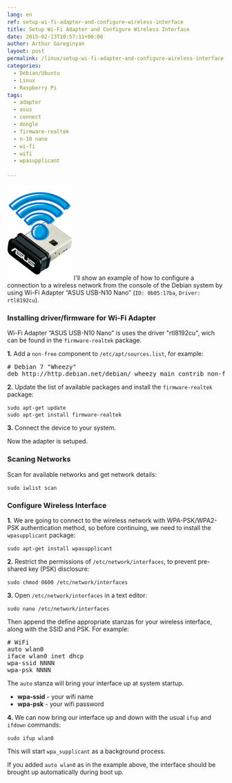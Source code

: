 ```yaml
---
lang: en
ref: setup-wi-fi-adapter-and-configure-wireless-interface
title: Setup Wi-Fi Adapter and Configure Wireless Interface
date: 2015-02-13T10:57:11+00:00
author: Arthur Gareginyan
layout: post
permalink: /linux/setup-wi-fi-adapter-and-configure-wireless-interface.html
categories:
  - Debian/Ubuntu
  - Linux
  - Raspberry Pi
tags:
  - adapter
  - asus
  - connect
  - dongle
  - firmware-realtek
  - n-10 nano
  - wi-fi
  - wifi
  - wpasupplicant

---
```


![thumb](/images/thumbnail/Wi-Fi-ASUS-N-10-Nano.png)
I'll show an example of how to configure a connection to a wireless network from the console of the Debian system by using Wi-Fi Adapter “ASUS USB-N10 Nano” (`ID: 0b05:17ba`, `Driver: rtl8192cu`).


### Installing driver/firmware for Wi-Fi Adapter

Wi-Fi Adapter “ASUS USB-N10 Nano” is uses the driver "rtl8192cu", wich can be found in the `firmware-realtek` package.

**1.** Add a `non-free` component to `/etc/apt/sources.list`, for example:

<pre>
# Debian 7 "Wheezy"
deb http://http.debian.net/debian/ wheezy main contrib non-free
</pre>

**2.** Update the list of available packages and install the `firmware-realtek` package:

```
sudo apt-get update
sudo apt-get install firmware-realtek
```

**3.** Connect the device to your system.

Now the adapter is setuped.


### Scaning Networks

Scan for available networks and get network details:

```
sudo iwlist scan
```


### Configure Wireless Interface

**1.** We are going to connect to the wireless network with WPA-PSK/WPA2-PSK authentication method, so before continuing, we need to install the `wpasupplicant` package:

```
sudo apt-get install wpasupplicant
```

**2.** Restrict the permissions of `/etc/network/interfaces`, to prevent pre-shared key (PSK) disclosure:

```
sudo chmod 0600 /etc/network/interfaces
```

**3.** Open `/etc/network/interfaces` in a text editor:

```
sudo nano /etc/network/interfaces
```

Then append the define appropriate stanzas for your wireless interface, along with the SSID and PSK. For example:

<pre>
# WiFi
auto wlan0
iface wlan0 inet dhcp
wpa-ssid NNNN
wpa-psk NNNN
</pre>

The `auto` stanza will bring your interface up at system startup.

* **wpa-ssid** - your wifi name
* **wpa-psk** - your wifi password

**4.** We can now bring our interface up and down with the usual `ifup` and `ifdown` commands:

```
sudo ifup wlan0
```

This will start `wpa_supplicant` as a background process.

If you added `auto wlan0` as in the example above, the interface should be brought up automatically during boot up.
